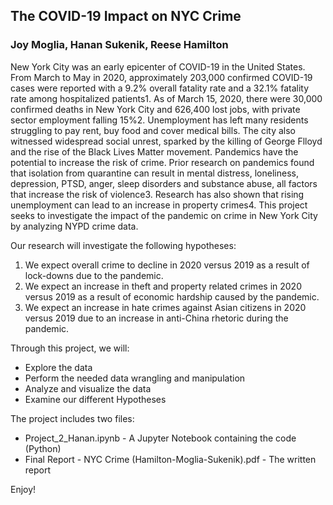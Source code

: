 ## The COVID-19 Impact on NYC Crime

### Joy Moglia, Hanan Sukenik, Reese Hamilton

New York City was an early epicenter of COVID-19 in the United States. From March to May in
2020, approximately 203,000 confirmed COVID-19 cases were reported with a 9.2% overall
fatality rate and a 32.1% fatality rate among hospitalized patients1. As of March 15, 2020, there
were 30,000 confirmed deaths in New York City and 626,400 lost jobs, with private sector
employment falling 15%2. Unemployment has left many residents struggling to pay rent, buy
food and cover medical bills. The city also witnessed widespread social unrest, sparked by the
killing of George Flloyd and the rise of the Black Lives Matter movement.
Pandemics have the potential to increase the risk of crime. Prior research on pandemics found
that isolation from quarantine can result in mental distress, loneliness, depression, PTSD,
anger, sleep disorders and substance abuse, all factors that increase the risk of violence3.
Research has also shown that rising unemployment can lead to an increase in property crimes4.
This project seeks to investigate the impact of the pandemic on crime in New York City by
analyzing NYPD crime data.

Our research will investigate the following hypotheses:
1. We expect overall crime to decline in 2020 versus 2019 as a result of lock-downs due to
the pandemic.
2. We expect an increase in theft and property related crimes in 2020 versus 2019 as a
result of economic hardship caused by the pandemic.
3. We expect an increase in hate crimes against Asian citizens in 2020 versus 2019 due to
an increase in anti-China rhetoric during the pandemic.


Through this project, we will:

- Explore the data
- Perform the needed data wrangling and manipulation
- Analyze and visualize the data
- Examine our different Hypotheses

The project includes two files:

- Project_2_Hanan.ipynb - A Jupyter Notebook containing the code (Python)
- Final Report - NYC Crime (Hamilton-Moglia-Sukenik).pdf - The written report


Enjoy!
